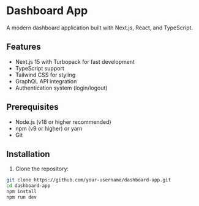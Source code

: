 # Dashboard App

A modern dashboard application built with Next.js, React, and TypeScript.

## Features

- Next.js 15 with Turbopack for fast development
- TypeScript support
- Tailwind CSS for styling
- GraphQL API integration
- Authentication system (login/logout)

## Prerequisites

- Node.js (v18 or higher recommended)
- npm (v9 or higher) or yarn
- Git

## Installation

1. Clone the repository:
```bash
git clone https://github.com/your-username/dashboard-app.git
cd dashboard-app
npm install
npm run dev